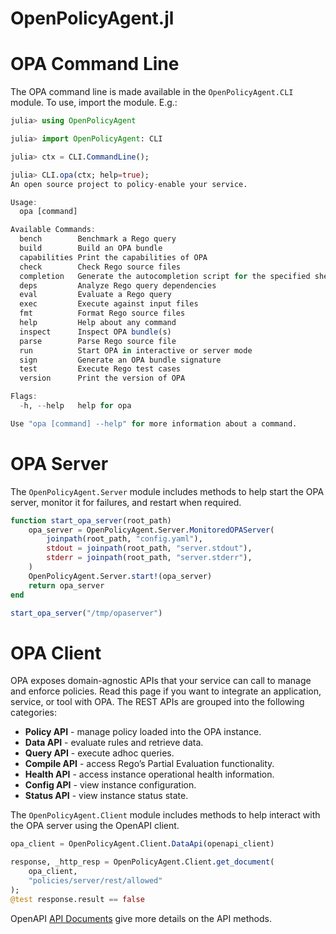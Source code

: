 # OpenPolicyAgent.jl

# OPA Command Line

The OPA command line is made available in the `OpenPolicyAgent.CLI` module. To use, import the module. E.g.:

```julia
julia> using OpenPolicyAgent

julia> import OpenPolicyAgent: CLI

julia> ctx = CLI.CommandLine();

julia> CLI.opa(ctx; help=true);
An open source project to policy-enable your service.

Usage:
  opa [command]

Available Commands:
  bench        Benchmark a Rego query
  build        Build an OPA bundle
  capabilities Print the capabilities of OPA
  check        Check Rego source files
  completion   Generate the autocompletion script for the specified shell
  deps         Analyze Rego query dependencies
  eval         Evaluate a Rego query
  exec         Execute against input files
  fmt          Format Rego source files
  help         Help about any command
  inspect      Inspect OPA bundle(s)
  parse        Parse Rego source file
  run          Start OPA in interactive or server mode
  sign         Generate an OPA bundle signature
  test         Execute Rego test cases
  version      Print the version of OPA

Flags:
  -h, --help   help for opa

Use "opa [command] --help" for more information about a command.
```

# OPA Server

The `OpenPolicyAgent.Server` module includes methods to help start the OPA server,
monitor it for failures, and restart when required.

```julia
function start_opa_server(root_path)
    opa_server = OpenPolicyAgent.Server.MonitoredOPAServer(
        joinpath(root_path, "config.yaml"),
        stdout = joinpath(root_path, "server.stdout"),
        stderr = joinpath(root_path, "server.stderr"),
    )
    OpenPolicyAgent.Server.start!(opa_server)
    return opa_server
end

start_opa_server("/tmp/opaserver")
```

# OPA Client

OPA exposes domain-agnostic APIs that your service can call to manage and enforce policies. Read this page if you want to integrate an application, service, or tool with OPA. The REST APIs are grouped into the following categories:

- **Policy API** - manage policy loaded into the OPA instance.
- **Data API** - evaluate rules and retrieve data.
- **Query API** - execute adhoc queries.
- **Compile API** - access Rego’s Partial Evaluation functionality.
- **Health API** - access instance operational health information.
- **Config API** - view instance configuration.
- **Status API** - view instance status state.

The `OpenPolicyAgent.Client` module includes methods to help interact with the OPA server using the OpenAPI client.

```julia
opa_client = OpenPolicyAgent.Client.DataApi(openapi_client)

response, _http_resp = OpenPolicyAgent.Client.get_document(
    opa_client,
    "policies/server/rest/allowed"
);
@test response.result == false
```

OpenAPI [API Documents](src/client/README.md) give more details on the API methods.
